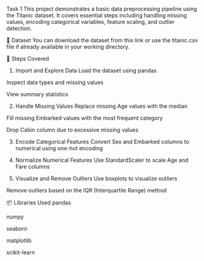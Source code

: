Task 1
This project demonstrates a basic data preprocessing pipeline using the Titanic dataset. It covers essential steps including handling missing values, encoding categorical variables, feature scaling, and outlier detection.

📁 Dataset
You can download the dataset from this link or use the titanic.csv file if already available in your working directory.

📌 Steps Covered
1. Import and Explore Data
Load the dataset using pandas

Inspect data types and missing values

View summary statistics

2. Handle Missing Values
Replace missing Age values with the median

Fill missing Embarked values with the most frequent category

Drop Cabin column due to excessive missing values

3. Encode Categorical Features
Convert Sex and Embarked columns to numerical using one-hot encoding

4. Normalize Numerical Features
Use StandardScaler to scale Age and Fare columns

5. Visualize and Remove Outliers
Use boxplots to visualize outliers

Remove outliers based on the IQR (Interquartile Range) method

📦 Libraries Used
pandas

numpy

seaborn

matplotlib

scikit-learn
